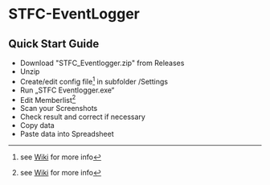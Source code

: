 # STFC-EventLogger

## Quick Start Guide

   - Download "STFC_Eventlogger.zip" from Releases
   - Unzip
   - Create/edit config file[^1] in subfolder /Settings
   - Run „STFC Eventlogger.exe“
   - Edit Memberlist[^1]
   -	Scan your Screenshots
   -	Check result and correct if necessary
   -	Copy data
   -	Paste data into Spreadsheet


[^1]: see [Wiki](https://github.com/Ibex666/STFC-EventLogger) for more info
